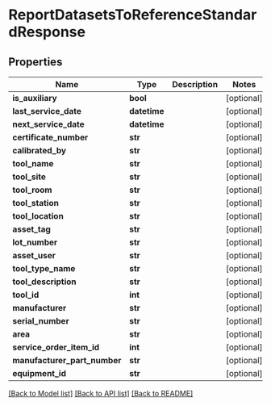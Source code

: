 # ReportDatasetsToReferenceStandardResponse

## Properties
Name | Type | Description | Notes
------------ | ------------- | ------------- | -------------
**is_auxiliary** | **bool** |  | [optional] 
**last_service_date** | **datetime** |  | [optional] 
**next_service_date** | **datetime** |  | [optional] 
**certificate_number** | **str** |  | [optional] 
**calibrated_by** | **str** |  | [optional] 
**tool_name** | **str** |  | [optional] 
**tool_site** | **str** |  | [optional] 
**tool_room** | **str** |  | [optional] 
**tool_station** | **str** |  | [optional] 
**tool_location** | **str** |  | [optional] 
**asset_tag** | **str** |  | [optional] 
**lot_number** | **str** |  | [optional] 
**asset_user** | **str** |  | [optional] 
**tool_type_name** | **str** |  | [optional] 
**tool_description** | **str** |  | [optional] 
**tool_id** | **int** |  | [optional] 
**manufacturer** | **str** |  | [optional] 
**serial_number** | **str** |  | [optional] 
**area** | **str** |  | [optional] 
**service_order_item_id** | **int** |  | [optional] 
**manufacturer_part_number** | **str** |  | [optional] 
**equipment_id** | **str** |  | [optional] 

[[Back to Model list]](../README.md#documentation-for-models) [[Back to API list]](../README.md#documentation-for-api-endpoints) [[Back to README]](../README.md)


